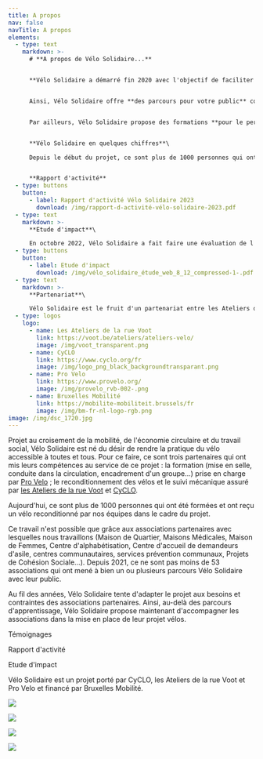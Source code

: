 ```yaml
---
title: A propos
nav: false
navTitle: A propos
elements:
  - type: text
    markdown: >-
      # **A propos de Vélo Solidaire...**


      **Vélo Solidaire a démarré fin 2020 avec l'objectif de faciliter l'accès à la pratique du vélo à Bruxelles. Pour ce faire, le projet s'adresse aux associations bruxelloises dont le public est éloigné de la pratique du vélo pour des raisons culturelles, sociales, économiques ou de genre.**


      Ainsi, Vélo Solidaire offre **des parcours pour votre public** comprenant de la mise en selle, des cours de vélo dans la circulation, la mise à disposition d'un vélo reconditionné pendant un an (avec la possibilité de le racheter à la fin) ainsi qu'une introduction à l'entretien et à la mécanique du vélo. 


      Par ailleurs, Vélo Solidaire propose des formations **pour le personnel des associations** afin de les rendre les plus autonomes possible dans la mise en place de leur projet vélo : mise en selle, encadrement d'un groupe dans la circulation, mécanique de base, organiser une sortie, tracer un itinéraire...


      **Vélo Solidaire en quelques chiffres**\

      Depuis le début du projet, ce sont plus de 1000 personnes qui ont appris à rouler à vélo, ont reçu un vélo reconditionné et ont appris à l'entretenir correctement. En moyenne, 3/4 des personnes qui ont reçu un vélo souhaitent le racheter après l'avoir utilisé pendant un an. Les autres nous rendent le vélo pour qu'il puisse être remis à un.e autre participant.e. Heureusement, très peu de vélos ont été déclarés volés (2%).


      **Rapport d'activité**
  - type: buttons
    button:
      - label: Rapport d'activité Vélo Solidaire 2023
        download: /img/rapport-d-activité-vélo-solidaire-2023.pdf
  - type: text
    markdown: >-
      **Etude d'impact**\

      En octobre 2022, Vélo Solidaire a fait faire une évaluation de l'impact social du projet par le SAW-B.
  - type: buttons
    button:
      - label: Etude d'impact
        download: /img/vélo_solidaire_étude_web_8_12_compressed-1-.pdf
  - type: text
    markdown: >-
      **Partenariat**\

      Vélo Solidaire est le fruit d'un partenariat entre les Ateliers de la rue Voot, CyCLO et Pro Velo. Il est financé par Bruxelles Mobilité.
  - type: logos
    logo:
      - name: Les Ateliers de la rue Voot
        link: https://voot.be/ateliers/ateliers-velo/
        image: /img/voot_transparent.png
      - name: CyCLO
        link: https://www.cyclo.org/fr
        image: /img/logo_png_black_backgroundtransparant.png
      - name: Pro Velo
        link: https://www.provelo.org/
        image: /img/provelo_rvb-002-.png
      - name: Bruxelles Mobilité
        link: https://mobilite-mobiliteit.brussels/fr
        image: /img/bm-fr-nl-logo-rgb.png
image: /img/dsc_1720.jpg
---
```

P﻿rojet au croisement de la mobilité, de l'économie circulaire et du travail social, Vélo Solidaire est né du désir de rendre la pratique du vélo accessible à toutes et tous. P﻿our ce faire, ce sont trois partenaires qui ont mis leurs compétences au service de ce projet : la formation (mise en selle, conduite dans la circulation, encadrement d'un groupe...) prise en charge par [Pro Velo](https://www.provelo.org/) ; le reconditionnement des vélos et le suivi mécanique assuré par [les Ateliers de la rue Voot](https://voot.be/ateliers/ateliers-velo/) et [CyCLO](https://www.cyclo.org/fr). 

A﻿ujourd'hui, ce sont plus de 1000 personnes qui ont été formées et ont reçu un vélo reconditionné par nos équipes dans le cadre du projet. 

C﻿e travail n'est possible que grâce aux associations partenaires avec lesquelles nous travaillons (Maison de Quartier, Maisons Médicales, Maison de Femmes, Centre d'alphabétisation, Centre d'accueil de demandeurs d'asile, centres communautaires, services prévention communaux, Projets de Cohésion Sociale...). Depuis 2021, ce ne sont pas moins de 53 associations qui ont mené à bien un ou plusieurs parcours Vélo Solidaire avec leur public.

A﻿u fil des années, Vélo Solidaire tente d'adapter le projet aux besoins et contraintes des associations partenaires. Ainsi, au-delà des parcours d'apprentissage, Vélo Solidaire propose maintenant d'accompagner les associations dans la mise en place de leur projet vélos.

T﻿émoignages

R﻿apport d'activité

E﻿tude d'impact

Vélo Solidaire est un projet porté par CyCLO, les Ateliers de la rue Voot et Pro Velo et financé par Bruxelles Mobilité.

![](/img/logo-pro-vélo.png)

![](/img/logo-cyclo.png)



![](/img/voot_noir-h-1.png)

![](/img/logo-bxl-mob.png)
